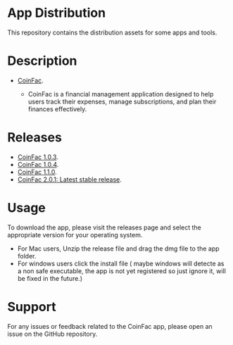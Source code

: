 # App Distribution

This repository contains the distribution assets for some apps and tools.

# Description

* [CoinFac](https://commerce-vercel-ten.vercel.app). 
  
  * CoinFac is a financial management application designed to help users track their expenses, manage subscriptions, and plan their finances effectively.

# Releases

  * [CoinFac 1.0.3](https://github.com/erasmosoares/AppDistribution/releases/tag/CoinFac_1.0.3).
  * [CoinFac 1.0.4](https://github.com/erasmosoares/AppDistribution/releases/tag/CoinFac_1.0.4).
  * [CoinFac 1.1.0](https://github.com/erasmosoares/AppDistribution/releases/tag/CoinFac_1.1.0).
  * [CoinFac 2.0.1: Latest stable release](https://github.com/erasmosoares/AppDistribution/releases/tag/CoinFac_2.0.1).
    
# Usage

To download the app, please visit the releases page and select the appropriate version for your operating system.

* For Mac users, Unzip the release file and drag the dmg file to the app folder.
* For windows users click the install file ( maybe windows will detecte as a non safe executable, the app is not yet registered so just ignore it, will be fixed in the future.)

# Support

For any issues or feedback related to the CoinFac app, please open an issue on the GitHub repository.
